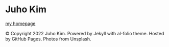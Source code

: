 # Juho Kim
[my homepage](https://rmawngh.github.io)


© Copyright 2022 Juho Kim. Powered by Jekyll with al-folio theme. Hosted by GitHub Pages. Photos from Unsplash.
